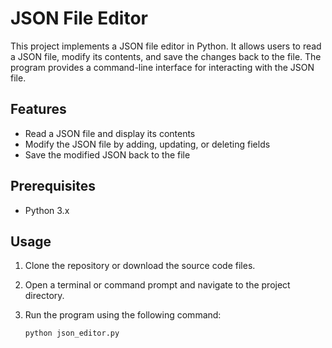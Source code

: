 # JSON File Editor

This project implements a JSON file editor in Python. It allows users to read a JSON file, modify its contents, and save the changes back to the file. The program provides a command-line interface for interacting with the JSON file.

## Features

- Read a JSON file and display its contents
- Modify the JSON file by adding, updating, or deleting fields
- Save the modified JSON back to the file

## Prerequisites

- Python 3.x

## Usage

1. Clone the repository or download the source code files.

2. Open a terminal or command prompt and navigate to the project directory.

3. Run the program using the following command:

   ```shell
   python json_editor.py
